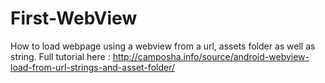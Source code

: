 # First-WebView
How to load webpage using a webview from a url, assets folder as well as string. Full tutorial here : http://camposha.info/source/android-webview-load-from-url-strings-and-asset-folder/
